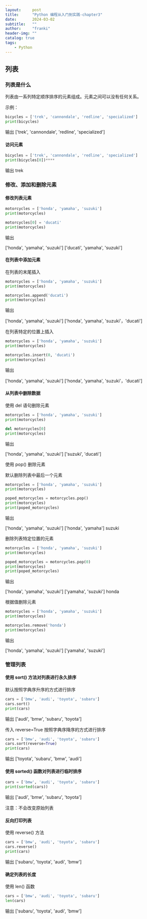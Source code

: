 ```yaml
---
layout:     post
title:      "Python 编程从入门到实践-chapter3"
date:       2024-03-02
subtitle:   ""
author:     "franki"
header-img: ""
catalog: true
tags:
    - Python
---
```


## 列表

### 列表是什么

列表由一系列特定顺序排序的元素组成。元素之间可以没有任何关系。

示例：

```python
bicycles = ['trek', 'cannondale', 'redline', 'specialized']
print(bicycles)
```

输出 ['trek', 'cannondale', 'redline', 'specialized']

#### 访问元素

```python
bicycles = ['trek', 'cannondale', 'redline', 'specialized']
print(bicycles[0])****
```

输出 trek

### 修改、添加和删除元素

#### 修改列表元素

```python
motorcycles = ['honda', 'yamaha', 'suzuki']
print(motorcycles)

motorcycles[0] = 'ducati'
print(motorcycles)
```

输出

['honda', 'yamaha', 'suzuki']
['ducati', 'yamaha', 'suzuki']

#### 在列表中添加元素

在列表的末尾插入

```python
motorcycles = ['honda', 'yamaha', 'suzuki']
print(motorcycles)

motorcycles.append('ducati')
print(motorcycles)
```

输出

['honda', 'yamaha', 'suzuki']
['honda', 'yamaha', 'suzuki'，'ducati']

在列表特定的位置上插入

```python
motorcycles = ['honda', 'yamaha', 'suzuki']
print(motorcycles)

motorcycles.insert(0, 'ducati')
print(motorcycles)
```

输出

['honda', 'yamaha', 'suzuki']
['honda', 'yamaha', 'suzuki'，'ducati']

#### 从列表中删除数据

使用 del 语句删除元素

```python
motorcycles = ['honda', 'yamaha', 'suzuki']
print(motorcycles)

del motorcycles[0]
print(motorcycles)
```

输出

['honda', 'yamaha', 'suzuki']
['suzuki', 'ducati']

使用 pop() 删除元素

默认删除列表中最后一个元素

```python
motorcycles = ['honda', 'yamaha', 'suzuki']
print(motorcycles)

poped_motorcycles = motorcycles.pop()
print(motorcycles)
print(poped_motorcycles)
```

输出

['honda', 'yamaha', 'suzuki']
['honda', 'yamaha']
suzuki

删除列表特定位置的元素

```python
motorcycles = ['honda', 'yamaha', 'suzuki']
print(motorcycles)

poped_motorcycles = motorcycles.pop(0)
print(motorcycles)
print(poped_motorcycles)
```

输出

['honda', 'yamaha', 'suzuki']
['yamaha', 'suzuki']
honda

根据值删除元素

```python
motorcycles = ['honda', 'yamaha', 'suzuki']
print(motorcycles)

motorcycles.remove('honda')
print(motorcycles)
```

输出

['honda', 'yamaha', 'suzuki']
['yamaha', 'suzuki']

### 管理列表

#### 使用 sort() 方法对列表进行永久排序

默认按照字典序升序的方式进行排序

```python
cars = ['bmw', 'audi', 'toyota', 'subaru']
cars.sort()
print(cars)
```

输出 ['audi', 'bmw', 'subaru', 'toyota']

传入 reverse=True 按照字典序降序的方式进行排序

```python
cars = ['bmw', 'audi', 'toyota', 'subaru']
cars.sort(reverse=True)
print(cars)
```

输出 ['toyota', 'subaru', 'bmw', 'audi']

#### 使用 sorted() 函数对列表进行临时排序

```python
cars = ['bmw', 'audi', 'toyota', 'subaru']
print(sorted(cars))
```

输出 ['audi', 'bmw', 'subaru', 'toyota']

注意：不会改变原始列表

#### 反向打印列表

使用 reverse() 方法

```python
cars = ['bmw', 'audi', 'toyota', 'subaru']
cars.reverse()
print(cars)
```

输出 ['subaru', 'toyota', 'audi', 'bmw']

#### 确定列表的长度

使用 len() 函数

```python
cars = ['bmw', 'audi', 'toyota', 'subaru']
len(cars)
```

输出 ['subaru', 'toyota', 'audi', 'bmw']
